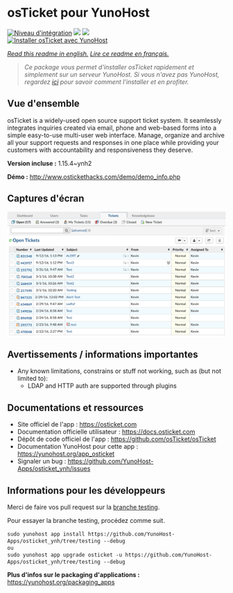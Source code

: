 # osTicket pour YunoHost

[![Niveau d'intégration](https://dash.yunohost.org/integration/osticket.svg)](https://dash.yunohost.org/appci/app/osticket) ![](https://ci-apps.yunohost.org/ci/badges/osticket.status.svg) ![](https://ci-apps.yunohost.org/ci/badges/osticket.maintain.svg)  
[![Installer osTicket avec YunoHost](https://install-app.yunohost.org/install-with-yunohost.svg)](https://install-app.yunohost.org/?app=osticket)

*[Read this readme in english.](./README.md)*
*[Lire ce readme en français.](./README_fr.md)*

> *Ce package vous permet d'installer osTicket rapidement et simplement sur un serveur YunoHost.
Si vous n'avez pas YunoHost, regardez [ici](https://yunohost.org/#/install) pour savoir comment l'installer et en profiter.*

## Vue d'ensemble

osTicket is a widely-used open source support ticket system. It seamlessly integrates inquiries created via email, phone and web-based forms into a simple easy-to-use multi-user web interface. Manage, organize and archive all your support requests and responses in one place while providing your customers with accountability and responsiveness they deserve.

**Version incluse :** 1.15.4~ynh2

**Démo :** http://www.ostickethacks.com/demo/demo_info.php

## Captures d'écran

![](./doc/screenshots/screenshot.png)

## Avertissements / informations importantes

* Any known limitations, constrains or stuff not working, such as (but not limited to):
    * LDAP and HTTP auth are supported through plugins

## Documentations et ressources

* Site officiel de l'app : https://osticket.com
* Documentation officielle utilisateur : https://docs.osticket.com
* Dépôt de code officiel de l'app : https://github.com/osTicket/osTicket
* Documentation YunoHost pour cette app : https://yunohost.org/app_osticket
* Signaler un bug : https://github.com/YunoHost-Apps/osticket_ynh/issues

## Informations pour les développeurs

Merci de faire vos pull request sur la [branche testing](https://github.com/YunoHost-Apps/osticket_ynh/tree/testing).

Pour essayer la branche testing, procédez comme suit.
```
sudo yunohost app install https://github.com/YunoHost-Apps/osticket_ynh/tree/testing --debug
ou
sudo yunohost app upgrade osticket -u https://github.com/YunoHost-Apps/osticket_ynh/tree/testing --debug
```

**Plus d'infos sur le packaging d'applications :** https://yunohost.org/packaging_apps
